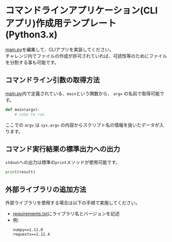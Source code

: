 # コマンドラインアプリケーション(CLI アプリ)作成用テンプレート(Python3.x)

[main.py](main.py)を編集して、CLIアプリを実装してください。  
チャレンジ内でファイルの作成が許可されていれば、可読性等のためにファイルを分割する事も可能です。

## コマンドライン引数の取得方法
[main.py](main.py)内で定義されている、`main`という関数から、 `argv` の名前で取得可能です。  

``` python
def main(argv):
    # code to run
```

ここでの `argv` は `sys.argv` の内容からスクリプト名の情報を抜いたデータが入ります。


## コマンド実行結果の標準出力への出力
`stdout`への出力は標準の`print`メソッドが使用可能です。

``` python
print(result)
```

## 外部ライブラリの追加方法
外部ライブラリを使用する場合は以下の手順で実施してください。

- [requirements.txt](requirements.txt)にライブラリ名とバージョンを記述
- 例:   
  ```
  numpy==1.11.0
  requests==2.12.4
  ```
